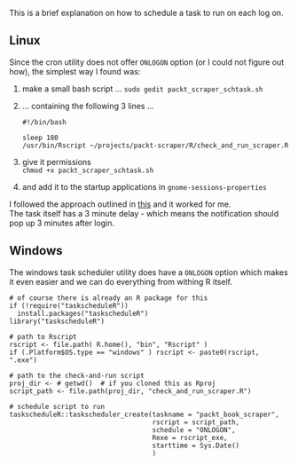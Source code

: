 This is a brief explanation on how to schedule a task to run on each log on.  

## Linux 

Since the cron utility does not offer `ONLOGON` option (or I could not figure out how), the simplest way I found was:  
 1. make a small bash script ...
    `sudo gedit packt_scraper_schtask.sh`  
 
 2. ... containing the following 3 lines ...  
    ```
    #!/bin/bash
    
    sleep 180
    /usr/bin/Rscript ~/projects/packt-scraper/R/check_and_run_scraper.R
    ``` 
  
  3. give it permissions  
    `chmod +x packt_scraper_schtask.sh`  
  
  4. and add it to the startup applications in `gnome-sessions-properties`  

I followed the approach outlined in [this](https://askubuntu.com/questions/206432/how-can-i-write-a-shell-script-that-will-run-at-startup-and-introduce-a-delay-in) and it worked for me.  
The task itself has a 3 minute delay - which means the notification should pop up 3 minutes after login.  

## Windows

The windows task scheduler utility does have a `ONLOGON` option which makes it even easier and we can do everything from withing R itself.  

```
# of course there is already an R package for this
if (!require("taskscheduleR"))
  install.packages("taskscheduleR")
library("taskscheduleR")

# path to Rscript
rscript <- file.path( R.home(), "bin", "Rscript" )
if (.Platform$OS.type == "windows" ) rscript <- paste0(rscript, ".exe")

# path to the check-and-run script
proj_dir <- # getwd()  # if you cloned this as Rproj
script_path <- file.path(proj_dir, "check_and_run_scraper.R")

# schedule script to run
taskscheduleR::taskscheduler_create(taskname = "packt_book_scraper",
                                    rscript = script_path,
                                    schedule = "ONLOGON",
                                    Rexe = rscript_exe,
                                    starttime = Sys.Date()
                                    )

```
